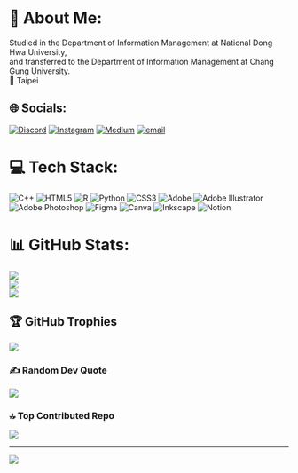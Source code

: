 # 💫 About Me:
Studied in the Department of Information Management at National Dong Hwa University, <br> and transferred to the Department of Information Management at Chang Gung University.<br>
📍 Taipei


## 🌐 Socials:
[![Discord](https://img.shields.io/badge/Discord-%237289DA.svg?logo=discord&logoColor=white)](https://discord.gg/kikiyang) [![Instagram](https://img.shields.io/badge/Instagram-%23E4405F.svg?logo=Instagram&logoColor=white)](https://instagram.com/kiki.yang0521) [![Medium](https://img.shields.io/badge/Medium-12100E?logo=medium&logoColor=white)](https://medium.com/@11035032_19538) [![email](https://img.shields.io/badge/Email-D14836?logo=gmail&logoColor=white)](mailto:ychinhsuan@gmail.com) 

# 💻 Tech Stack:
![C++](https://img.shields.io/badge/c++-%2300599C.svg?style=for-the-badge&logo=c%2B%2B&logoColor=white) ![HTML5](https://img.shields.io/badge/html5-%23E34F26.svg?style=for-the-badge&logo=html5&logoColor=white) ![R](https://img.shields.io/badge/r-%23276DC3.svg?style=for-the-badge&logo=r&logoColor=white) ![Python](https://img.shields.io/badge/python-3670A0?style=for-the-badge&logo=python&logoColor=ffdd54) ![CSS3](https://img.shields.io/badge/css3-%231572B6.svg?style=for-the-badge&logo=css3&logoColor=white) ![Adobe](https://img.shields.io/badge/adobe-%23FF0000.svg?style=for-the-badge&logo=adobe&logoColor=white) ![Adobe Illustrator](https://img.shields.io/badge/adobe%20illustrator-%23FF9A00.svg?style=for-the-badge&logo=adobe%20illustrator&logoColor=white) ![Adobe Photoshop](https://img.shields.io/badge/adobe%20photoshop-%2331A8FF.svg?style=for-the-badge&logo=adobe%20photoshop&logoColor=white) ![Figma](https://img.shields.io/badge/figma-%23F24E1E.svg?style=for-the-badge&logo=figma&logoColor=white) ![Canva](https://img.shields.io/badge/Canva-%2300C4CC.svg?style=for-the-badge&logo=Canva&logoColor=white) ![Inkscape](https://img.shields.io/badge/Inkscape-e0e0e0?style=for-the-badge&logo=inkscape&logoColor=080A13) ![Notion](https://img.shields.io/badge/Notion-%23000000.svg?style=for-the-badge&logo=notion&logoColor=white)
# 📊 GitHub Stats:
![](https://github-readme-stats.vercel.app/api?username=ychin-hsuan&theme=apprentice&hide_border=false&include_all_commits=true&count_private=true)<br/>
![](https://nirzak-streak-stats.vercel.app/?user=ychin-hsuan&theme=apprentice&hide_border=false)<br/>
![](https://github-readme-stats.vercel.app/api/top-langs/?username=ychin-hsuan&theme=apprentice&hide_border=false&include_all_commits=true&count_private=true&layout=compact)

## 🏆 GitHub Trophies
![](https://github-profile-trophy.vercel.app/?username=ychin-hsuan&theme=apprentice&no-frame=true&no-bg=false&margin-w=4)

### ✍️ Random Dev Quote
![](https://quotes-github-readme.vercel.app/api?type=horizontal&theme=tokyonight)

### 🔝 Top Contributed Repo
![](https://github-contributor-stats.vercel.app/api?username=ychin-hsuan&limit=5&theme=apprentice&combine_all_yearly_contributions=true)

---
[![](https://visitcount.itsvg.in/api?id=ychin-hsuan&icon=0&color=0)](https://visitcount.itsvg.in)

<!-- Proudly created with GPRM ( https://gprm.itsvg.in ) -->
